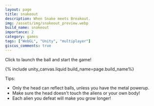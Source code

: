 ```yaml
---
layout: page
title: snakeout
description: When Snake meets Breakout.
img: /assets/img/snakeout_preview.webp
build_name: snakeout
importance: 2
category: games
tags: ["WebGL", "Unity", "multiplayer"]
giscus_comments: true
---
```

Click to launch the ball and start the game!

{% include unity_canvas.liquid build_name=page.build_name%}

Tips:
- Only the head can reflect balls, unless you have the metal powerup.
- Make sure the head doesn't touch the aliens or your own body!
- Each alien you defeat will make you grow longer!